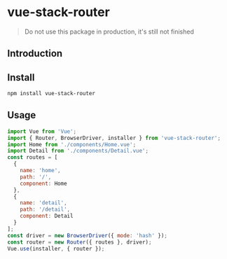 # vue-stack-router

> Do not use this package in production, it's still not finished

## Introduction

## Install

```bash
npm install vue-stack-router
```

## Usage

```js
import Vue from 'Vue';
import { Router, BrowserDriver, installer } from 'vue-stack-router';
import Home from './components/Home.vue';
import Detail from './components/Detail.vue';
const routes = [
  {
    name: 'home',
    path: '/',
    component: Home
  },
  {
    name: 'detail',
    path: '/detail',
    component: Detail
  }
];
const driver = new BrowserDriver({ mode: 'hash' });
const router = new Router({ routes }, driver);
Vue.use(installer, { router });
```